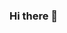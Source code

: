### Hi there 👋

<!--
**Deyendah/Deyendah** is a ✨ _special_ ✨ repository because its `README.md` (this file) appears on your GitHub profile.

Hello, world! I'm a budding software developer enrolled with Tech Elevator and and while I've had an account since 12/1/22
I'm only just now using it as of 4/17/24.

- 🔭 I’m currently working on ... becoming more proficient in my use of GitHub.
- 🌱 I’m currently learning ... early software development!
- 👯 I’m looking to collaborate on ... ¯\_(ツ)_/¯
- 🤔 I’m looking for help with ... ¯\_(ツ)_/¯
- 💬 Ask me about ... ¯\_(ツ)_/¯
- 📫 How to reach me: ... ¯\_(ツ)_/¯
- 😄 Pronouns: ... he/him
- ⚡ Fun fact: ... I've gone skydiving from 14,000ft.
-->
